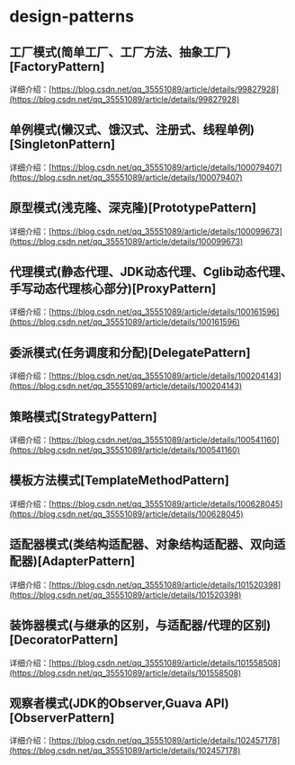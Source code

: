 # design-patterns

## 工厂模式(简单工厂、工厂方法、抽象工厂)[FactoryPattern]
详细介绍：[https://blog.csdn.net/qq_35551089/article/details/99827928](https://blog.csdn.net/qq_35551089/article/details/99827928)
## 单例模式(懒汉式、饿汉式、注册式、线程单例)[SingletonPattern]

详细介绍：[https://blog.csdn.net/qq_35551089/article/details/100079407](https://blog.csdn.net/qq_35551089/article/details/100079407)
## 原型模式(浅克隆、深克隆)[PrototypePattern]

详细介绍：[https://blog.csdn.net/qq_35551089/article/details/100099673](https://blog.csdn.net/qq_35551089/article/details/100099673)
## 代理模式(静态代理、JDK动态代理、Cglib动态代理、手写动态代理核心部分)[ProxyPattern]

详细介绍：[https://blog.csdn.net/qq_35551089/article/details/100161596](https://blog.csdn.net/qq_35551089/article/details/100161596)

## 委派模式(任务调度和分配)[DelegatePattern]

详细介绍：[https://blog.csdn.net/qq_35551089/article/details/100204143](https://blog.csdn.net/qq_35551089/article/details/100204143)

## 策略模式[StrategyPattern]

详细介绍：[https://blog.csdn.net/qq_35551089/article/details/100541160](https://blog.csdn.net/qq_35551089/article/details/100541160)

## 模板方法模式[TemplateMethodPattern]

详细介绍：[https://blog.csdn.net/qq_35551089/article/details/100628045](https://blog.csdn.net/qq_35551089/article/details/100628045)

## 适配器模式(类结构适配器、对象结构适配器、双向适配器)[AdapterPattern]

详细介绍：[https://blog.csdn.net/qq_35551089/article/details/101520398](https://blog.csdn.net/qq_35551089/article/details/101520398)

## 装饰器模式(与继承的区别，与适配器/代理的区别)[DecoratorPattern]

详细介绍：[https://blog.csdn.net/qq_35551089/article/details/101558508](https://blog.csdn.net/qq_35551089/article/details/101558508)

## 观察者模式(JDK的Observer,Guava API)[ObserverPattern]

详细介绍：[https://blog.csdn.net/qq_35551089/article/details/102457178](https://blog.csdn.net/qq_35551089/article/details/102457178)

